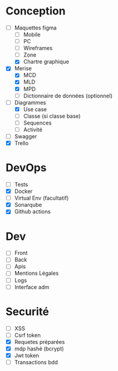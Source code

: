 # Conception

- [ ] Maquettes figma
  - [ ] Mobile
  - [ ] PC
  - [ ] Wireframes
  - [ ] Zone
  - [x] Chartre graphique
- [x] Merise
  - [x] MCD
  - [x] MLD
  - [x] MPD
  - [ ] Dictionnaire de données (optionnel)
- [ ] Diagrammes
  - [x] Use case
  - [ ] Classe (si classe base)
  - [ ] Sequences
  - [ ] Activité
- [ ] Swagger
- [x] Trello

# DevOps

- [ ] Tests
- [x] Docker
- [ ] Virtual Env (facultatif)
- [x] Sonarqube
- [x] Github actions

# Dev

- [ ] Front
- [ ] Back
- [ ] Apis
- [ ] Mentions Légales
- [ ] Logs
- [ ] Interface adm

# Securité

- [ ] XSS
- [ ] Csrf token
- [x] Requetes préparées
- [x] mdp hashé (bcrypt)
- [x] Jwt token
- [ ] Transactions bdd
